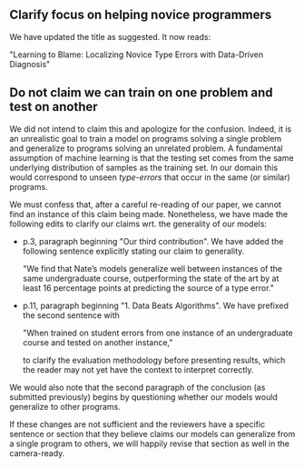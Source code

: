 

Clarify focus on helping novice programmers
-------------------------------------------

We have updated the title as suggested. It now reads:

"Learning to Blame: Localizing Novice Type Errors with Data-Driven Diagnosis"


Do not claim we can train on one problem and test on another
------------------------------------------------------------

We did not intend to claim this and apologize for the confusion. Indeed,
it is an unrealistic goal to train a model on programs solving a single
problem and generalize to programs solving an unrelated problem. A
fundamental assumption of machine learning is that the testing set comes
from the same underlying distribution of samples as the training set. In
our domain this would correspond to unseen *type-errors* that occur in
the same (or similar) programs.

We must confess that, after a careful re-reading of our paper, we cannot
find an instance of this claim being made. Nonetheless, we have made the
following edits to clarify our claims wrt. the generality of our models:

- p.3, paragraph beginning "Our third contribution". We have added the
  following sentence explicitly stating our claim to generality.
  
  "We find that Nate’s models generalize well between instances of the
  same undergraduate course, outperforming the state of the art by at
  least 16 percentage points at predicting the source of a type error."

- p.11, paragraph beginning "1. Data Beats Algorithms". We have prefixed
  the second sentence with
  
  "When trained on student errors from one instance of an undergraduate
  course and tested on another instance,"
  
  to clarify the evaluation methodology before presenting results, which
  the reader may not yet have the context to interpret correctly.

We would also note that the second paragraph of the conclusion (as
submitted previously) begins by questioning whether our models would
generalize to other programs.

If these changes are not sufficient and the reviewers have a specific
sentence or section that they believe claims our models can generalize
from a single program to others, we will happily revise that section
as well in the camera-ready.
